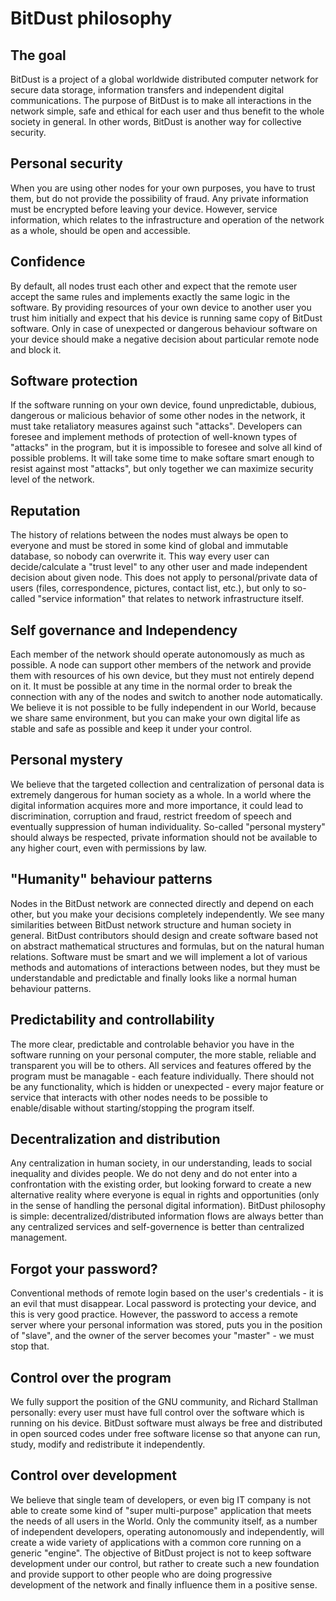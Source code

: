 # BitDust philosophy


## The goal

BitDust is a project of a global worldwide distributed computer network for secure data storage, information transfers and independent digital communications. The purpose of BitDust is to make all interactions in the network simple, safe and ethical for each user and thus benefit to the whole society in general. In other words, BitDust is another way for collective security.


## Personal security

When you are using other nodes for your own purposes, you have to trust them, but do not provide the possibility of fraud. Any private information must be encrypted before leaving your device. However, service information, which relates to the infrastructure and operation of the network as a whole, should be open and accessible.


## Confidence

By default, all nodes trust each other and expect that the remote user accept the same rules and implements exactly the same logic in the software. By providing resources of your own device to another user you trust him initially and expect that his device is running same copy of BitDust software. Only in case of unexpected or dangerous behaviour software on your device should make a negative decision about particular remote node and block it.


## Software protection

If the software running on your own device, found unpredictable, dubious, dangerous or malicious behavior of some other nodes in the network, it must take retaliatory measures against such "attacks". Developers can foresee and implement methods of protection of well-known types of "attacks" in the program, but it is impossible to foresee and solve all kind of possible problems. It will take some time to make softare smart enough to resist against most "attacks", but only together we can maximize security level of the network.


## Reputation

The history of relations between the nodes must always be open to everyone and must be stored in some kind of global and immutable database, so nobody can overwrite it. This way every user can decide/calculate a "trust level" to any other user and made independent decision about given node. This does not apply to personal/private data of users (files, correspondence, pictures, contact list, etc.), but only to so-called "service information" that relates to network infrastructure itself.


## Self governance and Independency

Each member of the network should operate autonomously as much as possible. A node can support other members of the network and provide them with resources of his own device, but they must not entirely depend on it. It must be possible at any time in the normal order to break the connection with any of the nodes and switch to another node automatically. We believe it is not possible to be fully independent in our World, because we share same environment, but you can make your own digital life as stable and safe as possible and keep it under your control.


## Personal mystery

We believe that the targeted collection and centralization of personal data is extremely dangerous for human society as a whole. In a world where the digital information acquires more and more importance, it could lead to discrimination, corruption and fraud, restrict freedom of speech and eventually suppression of human individuality. So-called "personal mystery" should always be respected, private information should not be available to any higher court, even with permissions by law.


## "Humanity" behaviour patterns

Nodes in the BitDust network are connected directly and depend on each other, but you make your decisions completely independently. We see many similarities between BitDust network structure and human society in general. BitDust contributors should design and create software based not on abstract mathematical structures and formulas, but on the natural human relations. Software must be smart and we will implement a lot of various methods and automations of interactions between nodes, but they must be understandable and predictable and finally looks like a normal human behaviour patterns.


## Predictability and controllability

The more clear, predictable and controlable behavior you have in the software running on your personal computer, the more stable, reliable and transparent you will be to others. All services and features offered by the program must be managable - each feature individually. There should not be any functionality, which is hidden or unexpected - every major feature or service that interacts with other nodes needs to be possible to enable/disable without starting/stopping the program itself.


## Decentralization and distribution

Any centralization in human society, in our understanding, leads to social inequality and divides people. We do not deny and do not enter into a confrontation with the existing order, but looking forward to create a new alternative reality where everyone is equal in rights and opportunities (only in the sense of handling the personal digital information). BitDust philosophy is simple: decentralized/distributed information flows are always better than any centralized services and self-governence is better than centralized management.


## Forgot your password?

Conventional methods of remote login based on the user's credentials - it is an evil that must disappear. Local password is protecting your device, and this is very good practice. However, the password to access a remote server where your personal information was stored, puts you in the position of "slave", and the owner of the server becomes your "master" - we must stop that.


## Control over the program

We fully support the position of the GNU community, and Richard Stallman personally: every user must have full control over the software which is running on his device. BitDust software must always be free and distributed in open sourced codes under free software license so that anyone can run, study, modify and redistribute it independently.


## Control over development

We believe that single team of developers, or even big IT company is not able to create some kind of "super multi-purpose" application that meets the needs of all users in the World. Only the community itself, as a number of independent developers, operating autonomously and independently, will create a wide variety of applications with a common core running on a generic "engine". The objective of BitDust project is not to keep software development under our control, but rather to create such a new foundation and provide support to other people who are doing progressive development of the network and finally influence them in a positive sense.


